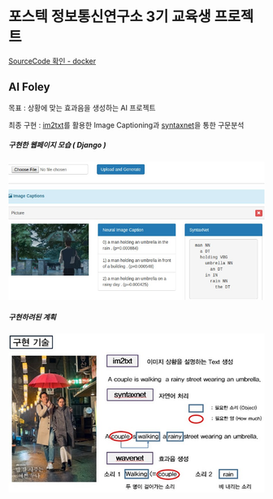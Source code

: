 # 포스텍 정보통신연구소 3기 교육생 프로젝트

[SourceCode 확인 - docker ](https://hub.docker.com/r/yahwang/foley/)

## AI Foley

목표 : 상황에 맞는 효과음을 생성하는 AI 프로젝트

최종 구현 : [im2txt](https://github.com/tensorflow/models/tree/master/research/im2txt)를 활용한 Image Captioning과 [syntaxnet](https://github.com/tensorflow/models/tree/master/research/syntaxnet)을 통한 구문분석

##### 구현한 웹페이지 모습 ( Django )

<img src="./img/foley_django.jpg" width="700px" alt="foley_django">

##### 구현하려된 계획

<img src="./img/objective.jpg" width="700px" alt="objective">


